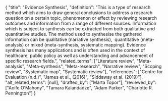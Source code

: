 {
    "title": "Evidence Synthesis",
    "definition": "This is a type of research method which aims to draw general conclusions to address a research question on a certain topic, phenomenon or effect by reviewing research outcomes and information from a range of different sources. Information which is subject to synthesis can be extracted from both qualitative and quantitative studies. The method used to synthesise the gathered information can be qualitative (narrative synthesis),  quantitative (meta-analysis) or mixed (meta-synthesis, systematic mapping). Evidence synthesis has many applications and is often used in the context of healthcare, public policy as well as understanding and advancement of specific research fields.",
    "related_terms": ["Literature review", "Meta-analysis", "Meta-synthesis", "Meta-research", "Narrative review", "Scoping review", "Systematic map", "Systematic review"],
    "references": ["Centre for Evaluation (n.d.)", "James et al., (2016)", "Siddaway et al. (2019)"],
    "alt_related_terms": [null],
    "drafted_by": ["Marta Topor"],
    "reviewed_by": ["Aoife O’Mahony", "Tamara Kalandadze", "Adam Parker", "Charlotte R. Pennington"]
  }
